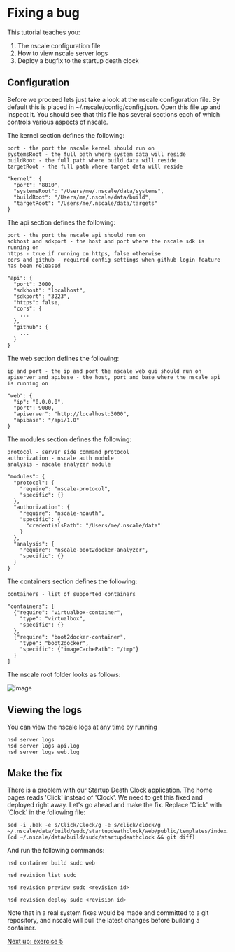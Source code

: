 Fixing a bug
============

This tutorial teaches you:

1. The nscale configuration file
2. How to view nscale server logs
3. Deploy a bugfix to the startup death clock

Configuration
-------------
Before we proceed lets just take a look at the nscale configuration file. By default this is placed in ~/.nscale/config/config.json. Open this file up and inspect it. You should see that this file has several sections each of which controls various aspects of nscale.

The kernel section defines the following:

	port - the port the nscale kernel should run on
	systemsRoot - the full path where system data will reside
	buildRoot - the full path where build data will reside
	targetRoot - the full path where target data will reside

	"kernel": {
	  "port": "8010",
	  "systemsRoot": "/Users/me/.nscale/data/systems",
	  "buildRoot": "/Users/me/.nscale/data/build",
	  "targetRoot": "/Users/me/.nscale/data/targets"
	}

The api section defines the following:

	port - the port the nscale api should run on
	sdkhost and sdkport - the host and port where the nscale sdk is running on
	https - true if running on https, false otherwise
	cors and github - required config settings when github login feature has been released

	"api": {
	  "port": 3000,
	  "sdkhost": "localhost",
	  "sdkport": "3223",
	  "https": false,
	  "cors": {
	    ...
	  },
	  "github": {
	    ...
	  }
	}
	
The web section defines the following:

	ip and port - the ip and port the nscale web gui should run on
	apiserver and apibase - the host, port and base where the nscale api is running on
	
	"web": {
	  "ip": "0.0.0.0",
	  "port": 9000,
	  "apiserver": "http://localhost:3000",
	  "apibase": "/api/1.0"
	}

The modules section defines the following:

	protocol - server side command protocol
	authorization - nscale auth module
	analysis - nscale analyzer module
	
	"modules": {
	  "protocol": {
	    "require": "nscale-protocol",
	    "specific": {}
	  },
	  "authorization": {
	    "require": "nscale-noauth",
	    "specific": {
	      "credentialsPath": "/Users/me/.nscale/data"
	    }
	  },
	  "analysis": {
	    "require": "nscale-boot2docker-analyzer",
	    "specific": {}
	  }
	}
	
The containers section defines the following:

	containers - list of supported containers

	"containers": [
	  {"require": "virtualbox-container",
	    "type": "virtualbox",
	    "specific": {}
	  },
	  {"require": "boot2docker-container",
	    "type": "boot2docker",
	    "specific": {"imageCachePath": "/tmp"}
	  }
	]

The nscale root folder looks as follows:

![image](https://raw.githubusercontent.com/nearform/nscale-workshop/master/configdir.png)

Viewing the logs
----------------
You can view the nscale logs at any time by running 

	nsd server logs
	nsd server logs api.log
	nsd server logs web.log

Make the fix
------------
There is a problem with our Startup Death Clock application. The home pages reads 'Click' instead of 'Clock'. We need to get this fixed and deployed right away. Let's go ahead and make the fix. Replace 'Click' with 'Clock' in the following file: 

	sed -i .bak -e s/Click/Clock/g -e s/click/clock/g ~/.nscale/data/build/sudc/startupdeathclock/web/public/templates/index.dust
	(cd ~/.nscale/data/build/sudc/startupdeathclock && git diff)

And run the following commands:

	nsd container build sudc web
	
	nsd revision list sudc
	
	nsd revision preview sudc <revision id>
	
	nsd revision deploy sudc <revision id>
	
Note that in a real system fixes would be made and committed to a git repository, and nscale will pull the latest changes before building a container.

[Next up: exercise 5](https://github.com/nearform/nscale-workshop/blob/master/ex5.md)
